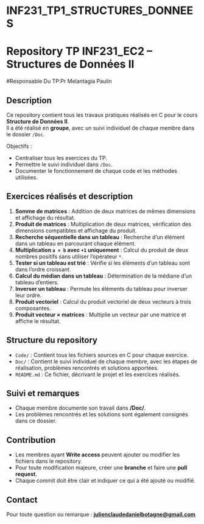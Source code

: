# INF231_TP1_STRUCTURES_DONNEES
# Repository TP INF231_EC2 – Structures de Données II
#Responsable Du TP:Pr Melantagia Paulin 
## Description
Ce repository contient tous les travaux pratiques réalisés en C pour le cours **Structure de Données II**.  
Il a été réalisé en **groupe**, avec un suivi individuel de chaque membre dans le dossier `/Doc`.

Objectifs :  
- Centraliser tous les exercices du TP.  
- Permettre le suivi individuel dans `/Doc`.  
- Documenter le fonctionnement de chaque code et les méthodes utilisées.  



## Exercices réalisés et description

1. **Somme de matrices** : Addition de deux matrices de mêmes dimensions et affichage du résultat.  
2. **Produit de matrices** : Multiplication de deux matrices, vérification des dimensions compatibles et affichage du produit.  
3. **Recherche séquentielle dans un tableau** : Recherche d’un élément dans un tableau en parcourant chaque élément.  
4. **Multiplication `a × b` avec `+1` uniquement** : Calcul du produit de deux nombres positifs sans utiliser l’opérateur `*`.  
5. **Tester si un tableau est trié** : Vérifie si les éléments d’un tableau sont dans l’ordre croissant.  
6. **Calcul du médian dans un tableau** : Détermination de la médiane d’un tableau d’entiers.  
7. **Inverser un tableau** : Permute les éléments du tableau pour inverser leur ordre.  
8. **Produit vectoriel** : Calcul du produit vectoriel de deux vecteurs à trois composantes.  
9. **Produit vecteur × matrices** : Multiplie un vecteur par une matrice et affiche le résultat.



## Structure du repository
- `Code/` : Contient tous les fichiers sources en C pour chaque exercice.  
- `Doc/` : Contient le suivi individuel de chaque membre, avec les étapes de réalisation, problèmes rencontrés et solutions apportées.  
- `README.md` : Ce fichier, décrivant le projet et les exercices réalisés.


## Suivi et remarques
- Chaque membre documente son travail dans **/Doc/**.  
- Les problèmes rencontrés et les solutions sont également consignés dans ce dossier.



## Contribution
- Les membres ayant **Write access** peuvent ajouter ou modifier les fichiers dans le repository.  
- Pour toute modification majeure, créer une **branche** et faire une **pull request**.  
- Chaque commit doit être clair et indiquer ce qui a été ajouté ou modifié.



## Contact
Pour toute question ou remarque : **julienclaudedanielbotagne@gmail.com**
